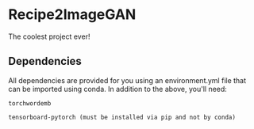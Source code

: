 # Recipe2ImageGAN
The coolest project ever!

## Dependencies
All dependencies are provided for you using an environment.yml file that can be imported using conda.
In addition to the above, you'll need:

`torchwordemb`

`tensorboard-pytorch (must be installed via pip and not by conda)`
